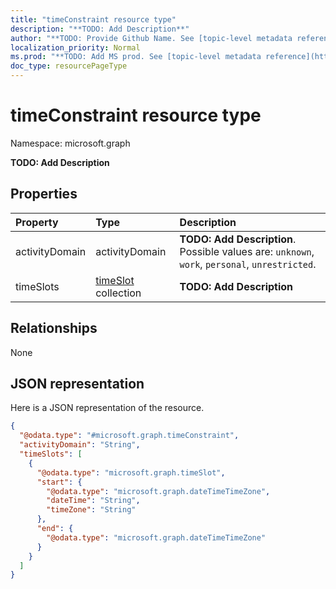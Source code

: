 ```yaml
---
title: "timeConstraint resource type"
description: "**TODO: Add Description**"
author: "**TODO: Provide Github Name. See [topic-level metadata reference](https://msgo.azurewebsites.net/add/document/guidelines/metadata.html#topic-level-metadata)**"
localization_priority: Normal
ms.prod: "**TODO: Add MS prod. See [topic-level metadata reference](https://msgo.azurewebsites.net/add/document/guidelines/metadata.html#topic-level-metadata)**"
doc_type: resourcePageType
---
```


# timeConstraint resource type


Namespace: microsoft.graph

**TODO: Add Description**

## Properties
|Property|Type|Description|
|:---|:---|:---|
|activityDomain|activityDomain|**TODO: Add Description**. Possible values are: `unknown`, `work`, `personal`, `unrestricted`.|
|timeSlots|[timeSlot](../resources/timeslot.md) collection|**TODO: Add Description**|

## Relationships
None

## JSON representation
Here is a JSON representation of the resource.
<!-- {
  "blockType": "resource",
  "@odata.type": "microsoft.graph.timeConstraint"
}
-->
``` json
{
  "@odata.type": "#microsoft.graph.timeConstraint",
  "activityDomain": "String",
  "timeSlots": [
    {
      "@odata.type": "microsoft.graph.timeSlot",
      "start": {
        "@odata.type": "microsoft.graph.dateTimeTimeZone",
        "dateTime": "String",
        "timeZone": "String"
      },
      "end": {
        "@odata.type": "microsoft.graph.dateTimeTimeZone"
      }
    }
  ]
}
```

